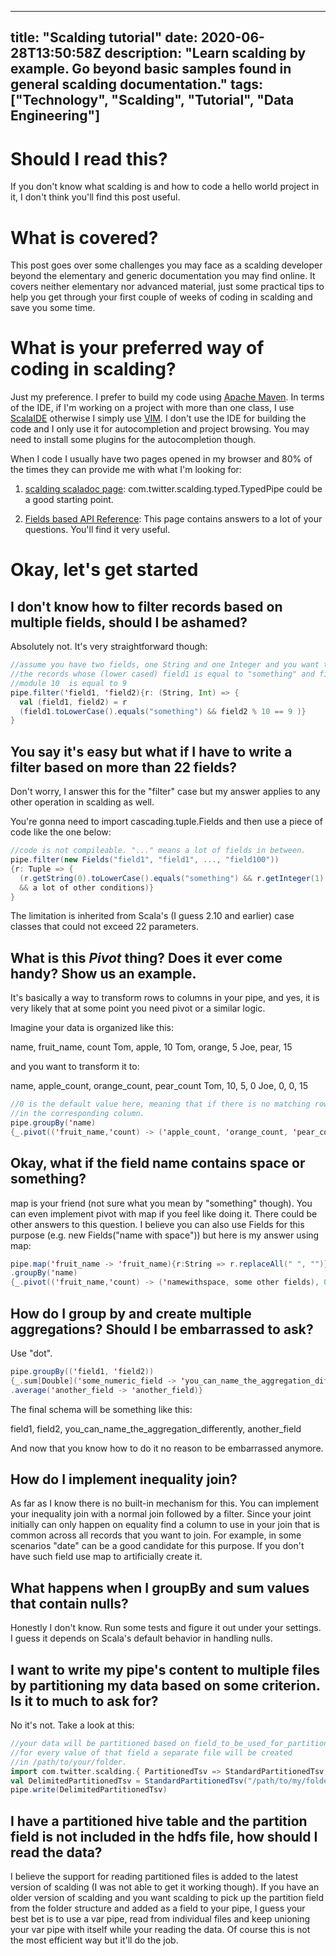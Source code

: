  ---
title: "Scalding tutorial"
date: 2020-06-28T13:50:58Z
description: "Learn scalding by example. Go beyond basic samples found in general scalding documentation."
tags: ["Technology", "Scalding", "Tutorial", "Data Engineering"]
---


# Should I read this?

If you don't know what scalding is and how to code a hello world project in it, I don't think you'll find this post useful.


# What is covered?

This post goes over some challenges you may face as a scalding developer beyond the elementary and generic documentation you may find online. It covers neither elementary nor advanced material, just some practical tips to help you get through your first couple of weeks of coding in scalding and save you some time.

# What is your preferred way of coding in scalding?

Just my preference. I prefer to build my code using [Apache Maven](https://maven.apache.org/). In terms of the IDE, if I'm working on a project with more than one class, I use [ScalaIDE](http://scala-ide.org/) otherwise I simply use [VIM](http://www.vim.org/). I don't use the IDE for building the code and I only use it for autocompletion  and project browsing. You may need to install some plugins for the autocompletion though.

When I code I usually have two pages opened in my browser and 80% of the times they can provide me with what I'm looking for:

1. [scalding scaladoc page](http://twitter.github.io/scalding/api/index.html): com.twitter.scalding.typed.TypedPipe could be a good starting point.

2. [Fields based API Reference](https://github.com/twitter/scalding/wiki/Fields-based-API-Reference): This page contains answers to a lot of your questions. You'll find it very useful.

<script async src="https://pagead2.googlesyndication.com/pagead/js/adsbygoogle.js"></script>
<!-- cpa -->
<ins class="adsbygoogle"
     style="display:block"
     data-ad-client="ca-pub-2843564932689995"
     data-ad-slot="3526097725"
     data-ad-format="auto"
     data-full-width-responsive="true"></ins>
<script>
     (adsbygoogle = window.adsbygoogle || []).push({});
</script>

# Okay, let's get started

## I don't know how to filter records based on multiple fields, should I be ashamed?

Absolutely not. It's very straightforward though:

```scala
//assume you have two fields, one String and one Integer and you want to keep
//the records whose (lower cased) field1 is equal to "something" and field2
//module 10  is equal to 9
pipe.filter('field1, 'field2){r: (String, Int) => {
  val (field1, field2) = r
  (field1.toLowerCase().equals("something") && field2 % 10 == 9 )}
}
```

## You say it's easy but what if I have to write a filter based on more than 22 fields?

Don't worry, I answer this for the "filter" case but my answer applies to any other operation in scalding as well.

You're gonna need to import cascading.tuple.Fields and then use a piece of code like the one below:

```scala
//code is not compileable. "..." means a lot of fields in between.
pipe.filter(new Fields("field1", "field1", ..., "field100"))
{r: Tuple => {
  (r.getString(0).toLowerCase().equals("something") && r.getInteger(1) % 10 == 9
  && a lot of other conditions)}
}
```

The limitation is inherited from Scala's (I guess 2.10 and earlier) case classes that could not exceed 22 parameters.


## What is this _Pivot_ thing? Does it ever come handy? Show us an example.

It's basically a way to transform rows to columns in your pipe, and yes, it is very likely that at some point you need pivot or a similar logic.

Imagine your data is organized like this:

name, fruit_name, count
Tom, apple, 10
Tom, orange, 5
Joe, pear, 15

and you want to transform it to:

name, apple_count, orange_count, pear_count
Tom, 10, 5, 0
Joe, 0, 0, 15

```scala
//0 is the default value here, meaning that if there is no matching row, a 0 will be put
//in the corresponding column.
pipe.groupBy('name)
{_.pivot(('fruit_name,'count) -> ('apple_count, 'orange_count, 'pear_count), 0)}
```

## Okay, what if the field name contains space or something?

map is your friend (not sure what you mean by "something" though). You can even implement pivot with map if you feel like doing it.
There could be other answers to this question. I believe you can also use Fields for this purpose (e.g. new Fields("name with space")) but here is my answer using map:

```scala
pipe.map('fruit_name -> 'fruit_name){r:String => r.replaceAll(" ", "")}
.groupBy('name)
{_.pivot(('fruit_name,'count) -> ('namewithspace, some other fields), 0)}
```

<script async src="https://pagead2.googlesyndication.com/pagead/js/adsbygoogle.js"></script>
<!-- cpa -->
<ins class="adsbygoogle"
     style="display:block"
     data-ad-client="ca-pub-2843564932689995"
     data-ad-slot="3526097725"
     data-ad-format="auto"
     data-full-width-responsive="true"></ins>
<script>
     (adsbygoogle = window.adsbygoogle || []).push({});
</script>

## How do I group by and create multiple aggregations? Should I be embarrassed to ask?

Use "dot".

```scala
pipe.groupBy(('field1, 'field2))
{_.sum[Double]('some_numeric_field -> 'you_can_name_the_aggregation_differently)
.average('another_field -> 'another_field)}
```

The final schema will be something like this:

field1, field2, you_can_name_the_aggregation_differently, another_field

And now that you know how to do it no reason to be embarrassed anymore.

## How do I implement inequality join?

As far as I know there is no built-in mechanism for this. You can implement your inequality join with a normal join followed by a filter.
Since your joint initially can only happen on equality find a column to use in your join that is common across all records that you want to join. For example, in some scenarios "date" can be a good candidate for this purpose. If you don't have such field use map to artificially create it.

## What happens when I groupBy and sum values that contain nulls?

Honestly I don't know. Run some tests and figure it out under your settings. I guess it depends on Scala's default behavior in handling nulls.

## I want to write my pipe's content to multiple files by partitioning my data based on some criterion. Is it to much to ask for?

No it's not. Take a look at this:

```scala
//your data will be partitioned based on field_to_be_used_for_partitioning and
//for every value of that field a separate file will be created
//in /path/to/your/folder.
import com.twitter.scalding.{ PartitionedTsv => StandardPartitionedTsv, _ }
val DelimitedPartitionedTsv = StandardPartitionedTsv("/path/to/my/folder", "/", 'field_to_be_used_for_partitioning)
pipe.write(DelimitedPartitionedTsv)
```

## I have a partitioned hive table and the partition field is not included in the hdfs file, how should I read the data?

I believe the support for reading partitioned files is added to the latest version of scalding (I was not able to get it working though). If you have an older version of scalding and you want scalding to pick up the partition field from the folder structure and added as a field to your pipe, I guess your best bet is to use a var pipe, read from individual files and keep unioning your var pipe with itself while your reading the data. Of course this is not the most efficient way but it'll do the job.


<script async src="https://pagead2.googlesyndication.com/pagead/js/adsbygoogle.js"></script>
<!-- cpa -->
<ins class="adsbygoogle"
     style="display:block"
     data-ad-client="ca-pub-2843564932689995"
     data-ad-slot="3526097725"
     data-ad-format="auto"
     data-full-width-responsive="true"></ins>
<script>
     (adsbygoogle = window.adsbygoogle || []).push({});
</script>
